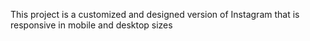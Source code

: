 This project is a customized and designed version of Instagram that is responsive in mobile and desktop sizes
